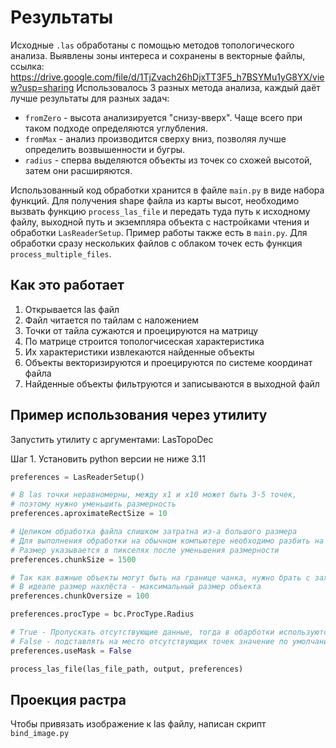 # Результаты

Исходные `.las` обработаны с помощью методов топологического анализа.
Выявлены зоны интереса и сохранены в векторные файлы, ссылка: https://drive.google.com/file/d/1TjZvach26hDjxTT3F5_h7BSYMu1yG8YX/view?usp=sharing
Использовалось 3 разных метода анализа, каждый даёт лучше результаты для разных задач:
- `fromZero` - высота анализируется "снизу-вверх". Чаще всего при таком подходе определяются углубления.
- `fromMax` - анализ производится сверху вниз, позволяя лучше определить возвышенности и бугры.
- `radius` - сперва выделяются объекты из точек со схожей высотой, затем они расширяются.

Использованный код обработки хранится в файле `main.py` в виде набора функций.
Для получения shape файла из карты высот, необходимо вызвать функцию `process_las_file` и передать туда путь к исходному файлу, выходной путь и экземпляра объекта с настройками чтения и обработки `LasReaderSetup`. Пример работы также есть в `main.py`. Для обработки сразу нескольких файлов с облаком точек есть функция `process_multiple_files`.

## Как это работает
1. Открывается las файл
2. Файл читается по тайлам с наложением
3. Точки от тайла сужаются и проецируются на матрицу
4. По матрице строится топологчисеская характеристика
5. Их характеристики извлекаются найденные объекты
6. Объекты векторизируются и проецируются по системе координат файла
7. Найденные объекты фильтруются и записываются в выходной файл

## Пример использования через утилиту

Запустить утилиту с аргументами:
LasTopoDec 


Шаг 1.
Установить python версии не ниже 3.11

```python
preferences = LasReaderSetup()

# В las точки неравномерны, между x1 и x10 может быть 3-5 точек,
# поэтому нужно уменьшить размерность
preferences.aproximateRectSize = 10

# Целиком обработка файла слишком затратна из-а большого размера
# Для выполнения обработки на обычном компьютере необходимо разбить на чанки
# Размер указывается в пикселях после уменьшения размерности
preferences.chunkSize = 1500

# Так как важные объекты могут быть на границе чанка, нужно брать с захлёстом
# В идеале размер нахлёста - максимальный размер объекта
preferences.chunkOversize = 100

preferences.procType = bc.ProcType.Radius

# True - Пропускать отсутствующие данные, тогда в обарботки используются только существующие точки (области точек
# False - подставлять на место отсутствующих точек значение по умолчанию (-9999 или 9999)
preferences.useMask = False

process_las_file(las_file_path, output, preferences)
```

## Проекция растра

Чтобы привязать изображение к las файлу, написан скрипт `bind_image.py`
